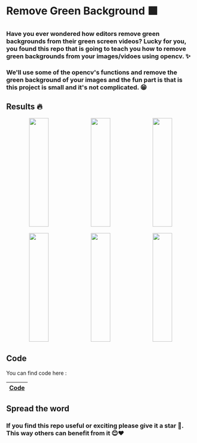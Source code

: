 # Remove Green Background 🟩

### Have you ever wondered how editors remove green backgrounds from their green screen videos? Lucky for you, you found this repo that is  going to teach you how to remove green backgrounds from your images/vidoes using opencv. ✨
 
### We'll use some of the opencv's functions and remove the green background of your images and the fun part is that is this project is small and it's not complicated. 😁


## Results 🔥

<p align="center" width="100%">
   <img src="https://github.com/user-attachments/assets/25e541a0-563f-4167-baf4-0b5a2a00d91c" width="32%" height="290">
  <img src="https://github.com/user-attachments/assets/d3338392-09b6-4d51-a10a-84e5693e7018"  width="32%" height="290">
  <img src="https://github.com/user-attachments/assets/a4e0fc31-f583-4252-a2a8-f9220937e0f9"  width="32%" height="290">
</p>

<p align="center" width="100%">
   <img src="https://github.com/user-attachments/assets/83e27cd7-c939-470f-a921-6102ee696f28" width="32%" height="290">
  <img src="https://github.com/user-attachments/assets/09708ab6-7c59-4605-a390-184e21045aa9"  width="32%" height="290">
  <img src="https://github.com/user-attachments/assets/b59d4314-25de-4c31-a5dc-cc1fea89a642"  width="32%" height="290">
</p>


## Code 
You can find code here :

| [Code](https://github.com/0nE01/Remove-green-background/blob/main/Main/main.py) |
| ------------- | 

## Spread the word
### If you find this repo useful or exciting please give it a star 🎇. This way others can benefit from it 😊❤
